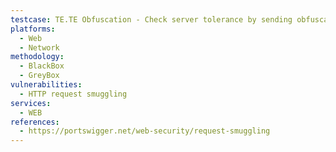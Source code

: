 ```yaml
---
testcase: TE.TE Obfuscation - Check server tolerance by sending obfuscated Transfer-Encoding headers (e.g., Transfer-Encoding; chunked, Transfer-Encoding:[tab]chunked, Transfer-Encoding; xchunked). Web (HTTP/HTTPS) service
platforms: 
  - Web
  - Network
methodology: 
  - BlackBox
  - GreyBox
vulnerabilities:
  - HTTP request smuggling
services:
  - WEB
references:
  - https://portswigger.net/web-security/request-smuggling
---
```

